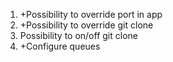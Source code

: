 1. +Possibility to override port in app
2. +Possibility to override git clone
3. Possibility to on/off git clone
4. +Configure queues